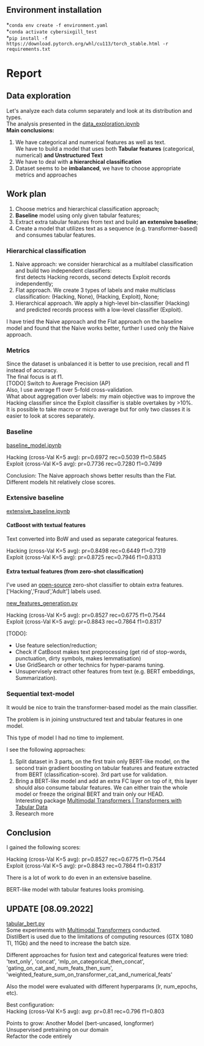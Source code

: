 ## Environment installation
*`conda env create -f environment.yaml`  
*`conda activate cybersixgill_test`  
*`pip install -f https://download.pytorch.org/whl/cu113/torch_stable.html -r requirements.txt`

# Report

## Data exploration 
Let's analyze each data column separately and look at its distribution and types.  
The analysis presented in the [data_exploration.ipynb](data_exploration.ipynb)  
<b>Main conclusions:</b>
1) We have categorical and numerical features as well as text.   
We have to build a model that uses both <b>Tabular features</b> (categorical, numerical) <b>and Unstructured Text</b>
2) We have to deal with <b>a hierarchical classification</b>
3) Dataset seems to be <b>imbalanced</b>, we have to choose appropriate metrics and approaches

## Work plan

1. Choose metrics and hierarchical classification approach;
2. <b>Baseline</b> model using only given tabular features;
3. Extract extra tabular features from text and build <b>an extensive baseline</b>;
4. Create a model that utilizes text as a sequence (e.g. transformer-based) and consumes tabular features.

### Hierarchical classification

1. Naive approach: we consider hierarchical as a multilabel classification and build two independent classifiers:  
first detects Hacking records, second detects Exploit records independently;
2. Flat approach. We create 3 types of labels and make multiclass classification: (Hacking, None), (Hacking, Exploit), None;
3. Hierarchical approach. We apply a high-level bin-classifier (Hacking) and predicted records process with a low-level classifier (Exploit).

I have tried the Naive approach and the Flat approach on the baseline model and found that the Naive works better, further I used only the Naive approach.

### Metrics
Since the dataset is unbalanced it is better to use precision, recall and f1 instead of accuracy.  
The final focus is at f1.   
[TODO] Switch to Average Precision (AP)  
Also, I use average f1 over 5-fold cross-validation.  
What about aggregation over labels: my main objective was to improve the Hacking classifier since the Exploit classifier is stable overtakes by >10%.  
It is possible to take macro or micro average but for only two classes it is easier to look at scores separately.

### Baseline

[baseline_model.ipynb](baseline_model.ipynb)  

Hacking (cross-Val K=5 avg): pr=0.6972 rec=0.5039 f1=0.5845  
Exploit (cross-Val K=5 avg): pr=0.7736 rec=0.7280 f1=0.7499

Conclusion:
The Naive approach shows better results than the Flat. Different models hit relatively close scores.


### Extensive baseline
[extensive_baseline.ipynb](extensive_baseline.ipynb)  

#### CatBoost with textual features
Text converted into BoW and used as separate categorical features. 

Hacking (cross-Val K=5 avg):  pr=0.8498 rec=0.6449 f1=0.7319  
Exploit (cross-Val K=5 avg):  pr=0.8725 rec=0.7946 f1=0.8313

#### Extra textual features (from zero-shot classification)
I've used an [open-source](https://huggingface.co/facebook/bart-large-mnli?candidateLabels=hacking%2C+fraud%2C+computer&multiClass=false&text=i+haven+t+seen+a+post+about+this+rat+lately+.+i+ve+used+it+for+testing+but+got+sick+of+it+and+deleted+it+after+.+it+s+been+around+for+a+month+but+it+is+still+unstable+and+lacking+some+features+.) zero-shot classifier to obtain extra features.  
['Hacking','Fraud','Adult'] labels used.  

[new_features_generation.py](new_features_generation.py)

Hacking (cross-Val K=5 avg): pr=0.8527 rec=0.6775 f1=0.7544    
Exploit (cross-Val K=5 avg): pr=0.8843 rec=0.7864 f1=0.8317




[TODO]:
* Use feature selection/reduction; 
* Check if CatBoost makes text preprocessing (get rid of stop-words, punctuation, dirty symbols, makes lemmatisation)
* Use GridSearch or other technics for hyper-params tuning. 
* Unsupervisely extract other features from text (e.g. BERT embeddings, Summarization).

### Sequential text-model
It would be nice to train the transformer-based model as the main classifier.

The problem is in joining unstructured text and tabular features in one model.

This type of model I had no time to implement.

I see the following approaches:
1. Split dataset in 3 parts, on the first train only BERT-like model, on the second train gradient boosting on tabular features and feature extracted from BERT (classification-score). 3rd part use for validation.
2. Bring a BERT-like model and add an extra FC layer on top of it, this layer should also consume tabular features. We can either train the whole model or freeze the original BERT and train only our HEAD.   
Interesting package [Multimodal Transformers | Transformers with Tabular Data](https://github.com/georgian-io/Multimodal-Toolkit)
3. Research more

## Conclusion

I gained the following scores:

Hacking (cross-Val K=5 avg): pr=0.8527 rec=0.6775 f1=0.7544    
Exploit (cross-Val K=5 avg): pr=0.8843 rec=0.7864 f1=0.8317

There is a lot of work to do even in an extensive baseline.  

BERT-like model with tabular features looks promising.

## UPDATE [08.09.2022]
[tabular_bert.py](tabular_bert.py)  
Some experiments with [Multimodal Transformers](https://github.com/georgian-io/Multimodal-Toolkit) conducted.  
DistilBert is used due to the limitations of computing resources (GTX 1080 TI, 11Gb) and the need to increase the batch size.  

Different approaches for fusion text and categorical features were tried:  
'text_only', 'concat', 'mlp_on_categorical_then_concat', 'gating_on_cat_and_num_feats_then_sum', 'weighted_feature_sum_on_transformer_cat_and_numerical_feats'

Also the model were evaluated with different hyperparams (lr, num_epochs, etc).

Best configuration:  
Hacking (cross-Val K=5 avg): avg: pr=0.81 rec=0.796 f1=0.803 

Points to grow:
Another Model (bert-uncased, longformer)  
Unsupervised pretraining on our domain  
Refactor the code entirely